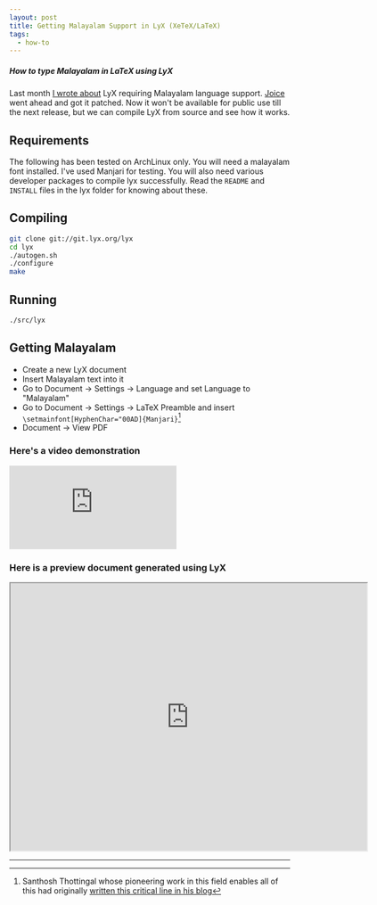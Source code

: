 ```yaml
---
layout: post
title: Getting Malayalam Support in LyX (XeTeX/LaTeX)
tags:
  - how-to
---
```


##### How to type Malayalam in LaTeX using LyX #####

Last month [I wrote about](../lyx-malayalam/) LyX requiring Malayalam language support. [Joice](https://twitter.com/J01ce_) went ahead and got it patched. Now it won't be available for public use till the next release, but we can compile LyX from source and see how it works.

## Requirements ##

The following has been tested on ArchLinux only. You will need a malayalam font installed. I've used Manjari for testing. You will also need various developer packages to compile lyx successfully. Read the `README` and `INSTALL` files in the lyx folder for knowing about these.

## Compiling ##

```bash
git clone git://git.lyx.org/lyx
cd lyx
./autogen.sh
./configure
make
```

## Running ##

```bash
./src/lyx
```

## Getting Malayalam ##

* Create a new LyX document
* Insert Malayalam text into it
* Go to Document -> Settings -> Language and set Language to "Malayalam"
* Go to Document -> Settings -> LaTeX Preamble and insert `\setmainfont[HyphenChar="00AD]{Manjari}`[^thottingal]
* Document -> View PDF

[^thottingal]: Santhosh Thottingal whose pioneering work in this field enables all of this had originally [written this critical line in his blog](https://thottingal.in/blog/2014/07/20/typesetting-malayalam-using-xetex/)

### Here's a video demonstration ###

<div class="youtube-embed">
<iframe src="https://www.youtube.com/embed/D6z9Z0OaLJM?rel=0" frameborder="0" allow="accelerometer; autoplay; encrypted-media; gyroscope; picture-in-picture" allowfullscreen></iframe>
</div>


### Here is a preview document generated using LyX ###

<iframe src="https://drive.google.com/file/d/1HYAnZknN9sKZVQZZhFGagrQ44md8MSSZ/preview" width="640" height="480"></iframe>

---
